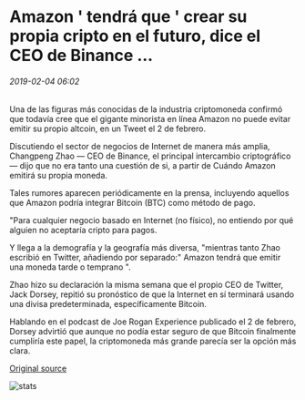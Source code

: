 # Amazon ' tendrá que ' crear su propia cripto en el futuro, dice el CEO de Binance ...

###### 2019-02-04 06:02

Una de las figuras más conocidas de la industria criptomoneda confirmó que todavía cree que el gigante minorista en línea Amazon no puede evitar emitir su propio altcoin, en un Tweet el 2 de febrero.

Discutiendo el sector de negocios de Internet de manera más amplia, Changpeng Zhao — CEO de Binance, el principal intercambio criptográfico — dijo que no era tanto una cuestión de si, a partir de Cuándo Amazon emitirá su propia moneda.

Tales rumores aparecen periódicamente en la prensa, incluyendo aquellos que Amazon podría integrar Bitcoin (BTC) como método de pago.

"Para cualquier negocio basado en Internet (no físico), no entiendo por qué alguien no aceptaría cripto para pagos.

Y llega a la demografía y la geografía más diversa, "mientras tanto Zhao escribió en Twitter, añadiendo por separado:" Amazon tendrá que emitir una moneda tarde o temprano ".

Zhao hizo su declaración la misma semana que el propio CEO de Twitter, Jack Dorsey, repitió su pronóstico de que la Internet en sí terminará usando una divisa predeterminada, específicamente Bitcoin.

Hablando en el podcast de Joe Rogan Experience publicado el 2 de febrero, Dorsey advirtió que aunque no podía estar seguro de que Bitcoin finalmente cumpliría este papel, la criptomoneda más grande parecía ser la opción más clara.

[Original source](https://cointelegraph.com/news/amazon-will-have-to-create-its-own-crypto-in-future-binance-ceo-says)

![stats](https://c.statcounter.com/11760860/0/a89fa40b/1/ "stats")